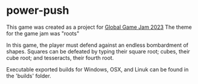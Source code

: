 # power-push
This game was created as a project for [Global Game Jam 2023](https://globalgamejam.org/2023/games/power-push-4)
The theme for the game jam was "roots"

In this game, the player must defend against an endless bombardment of shapes. Squares can be defeated by typing their square root; cubes, their cube root;
and tesseracts, their fourth root.

Executable exported builds for Windows, OSX, and Linuk can be found in the 'builds' folder.